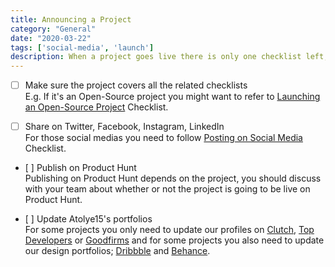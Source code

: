 ```yaml
---
title: Announcing a Project
category: "General"
date: "2020-03-22"
tags: ['social-media', 'launch']
description: When a project goes live there is only one checklist left, announcing checklist! 📣 One last checklist before announcing a project.  
---
```


- [ ] Make sure the project covers all the related checklists  
E.g. If it's an Open-Source project you might want to refer to [Launching an Open-Source Project](/checklist/launching-an-open-source-project) Checklist.

- [ ] Share on Twitter, Facebook, Instagram, LinkedIn  
For those social medias you need to follow [Posting on Social Media](/checklist/posting-on-social-media) Checklist.

- [ ] Publish on Product Hunt  
Publishing on Product Hunt depends on the project, you should discuss with your team about whether or not the project is going to be live on Product Hunt.

- [ ] Update Atolye15's portfolios  
For some projects you only need to update our profiles on [Clutch](https://clutch.co/profile/atolye15), [Top Developers](https://www.topdevelopers.co/profile/atolye15) or [Goodfirms](https://www.goodfirms.co/company/atolye15) and for some projects you also need to update our design portfolios; [Dribbble](https://dribbble.com/atolye15) and [Behance](https://behance.net/atolye15). 
